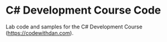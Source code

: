 # C# Development Course Code

Lab code and samples for the C# Development Course (https://codewithdan.com).


